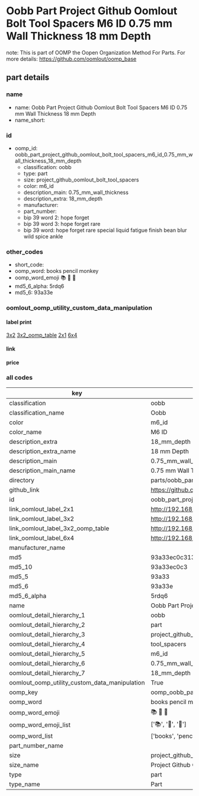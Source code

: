 # Oobb Part Project Github Oomlout Bolt Tool Spacers M6 ID 0.75 mm Wall Thickness 18 mm Depth  

note: This is part of OOMP the Oopen Organization Method For Parts. For more details: https://github.com/oomlout/oomp_base

##  part details
  







### name
* name: Oobb Part Project Github Oomlout Bolt Tool Spacers M6 ID 0.75 mm Wall Thickness 18 mm Depth
* name_short: 
### id
* oomp_id: oobb_part_project_github_oomlout_bolt_tool_spacers_m6_id_0.75_mm_wall_thickness_18_mm_depth
  * classification: oobb
  * type: part
  * size: project_github_oomlout_bolt_tool_spacers
  * color: m6_id
  * description_main: 0.75_mm_wall_thickness
  * description_extra: 18_mm_depth
  * manufacturer: 
  * part_number: 
  * bip 39 word 2: hope forget
  * bip 39 word 3: hope forget rare
  * bip 39 word: hope forget rare special liquid fatigue finish bean blur wild spice ankle

### other_codes
* short_code: 
* oomp_word: books pencil monkey
* oomp_word_emoji :books: :pencil: :monkey:
* md5_6_alpha: 5rdq6
* md5_6: 93a33e






### oomlout_oomp_utility_custom_data_manipulation
#### label print
[3x2](http://192.168.1.245:1112/?label=oomp%205rdq6)
[3x2_oomp_table](http://192.168.1.108:1112/?label=oomp%205rdq6)
[2x1](http://192.168.1.242:1112/?label=oomp%205rdq6)
[6x4](http://192.168.1.55:1112/?label=oomp%205rdq6)    

#### link

                              

#### price







### all codes 
| key | value |  
| --- | --- |  
| classification | oobb |  
| classification_name | Oobb |  
| color | m6_id |  
| color_name | M6 ID |  
| description_extra | 18_mm_depth |  
| description_extra_name | 18 mm Depth |  
| description_main | 0.75_mm_wall_thickness |  
| description_main_name | 0.75 mm Wall Thickness |  
| directory | parts/oobb_part_project_github_oomlout_bolt_tool_spacers_m6_id_0.75_mm_wall_thickness_18_mm_depth |  
| github_link | https://github.com/oomlout/oomlout_oomp_part_src/tree/main/parts/oobb_part_project_github_oomlout_bolt_tool_spacers_m6_id_0.75_mm_wall_thickness_18_mm_depth |  
| id | oobb_part_project_github_oomlout_bolt_tool_spacers_m6_id_0.75_mm_wall_thickness_18_mm_depth |  
| link_oomlout_label_2x1 | http://192.168.1.242:1112/?label=oomp%205rdq6 |  
| link_oomlout_label_3x2 | http://192.168.1.245:1112/?label=oomp%205rdq6 |  
| link_oomlout_label_3x2_oomp_table | http://192.168.1.108:1112/?label=oomp%205rdq6 |  
| link_oomlout_label_6x4 | http://192.168.1.55:1112/?label=oomp%205rdq6 |  
| manufacturer_name |  |  
| md5 | 93a33ec0c3138ae14f412d0f6416d36b |  
| md5_10 | 93a33ec0c3 |  
| md5_5 | 93a33 |  
| md5_6 | 93a33e |  
| md5_6_alpha | 5rdq6 |  
| name | Oobb Part Project Github Oomlout Bolt Tool Spacers M6 ID 0.75 mm Wall Thickness 18 mm Depth |  
| oomlout_detail_hierarchy_1 | oobb |  
| oomlout_detail_hierarchy_2 | part |  
| oomlout_detail_hierarchy_3 | project_github_bolt |  
| oomlout_detail_hierarchy_4 | tool_spacers |  
| oomlout_detail_hierarchy_5 | m6_id |  
| oomlout_detail_hierarchy_6 | 0.75_mm_wall_thickness |  
| oomlout_detail_hierarchy_7 | 18_mm_depth |  
| oomlout_oomp_utility_custom_data_manipulation | True |  
| oomp_key | oomp_oobb_part_project_github_oomlout_bolt_tool_spacers_m6_id_0.75_mm_wall_thickness_18_mm_depth |  
| oomp_word | books pencil monkey |  
| oomp_word_emoji | :books: :pencil: :monkey: |  
| oomp_word_emoji_list | [':books:', ':pencil:', ':monkey:'] |  
| oomp_word_list | ['books', 'pencil', 'monkey'] |  
| part_number_name |  |  
| size | project_github_oomlout_bolt_tool_spacers |  
| size_name | Project Github Oomlout Bolt Tool Spacers |  
| type | part |  
| type_name | Part |  
